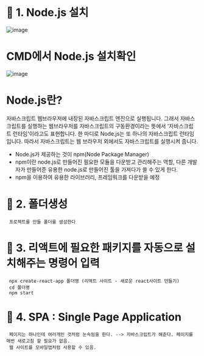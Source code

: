 # 💛 1. Node.js 설치
![image](https://github.com/YENAZIGMINA/react_basic/assets/129706758/108c7e15-b139-4bb0-bae5-39f926731da7)
# CMD에서 Node.js 설치확인
![image](https://github.com/YENAZIGMINA/react_basic/assets/129706758/34b027a0-971d-4596-80f7-bb311498b0c8)


# Node.js란?
  자바스크립트 웹브라우저에 내장된 자바스크립트 엔진으로 실행됩니다. 그래서 자바스크립트를 실행하는 웹브라우저를 자바스크립트의 구동환경이라는 뜻에서 '자바스크립트 런타임'이라고도 표현합니다.
  한 마디로 Node.js는 또 하나의 자바스크립트 런타임입니다. 따라서 자바스크립트는 웹 브라우저 외에서도 자바스크립트를 실행시켜 줍니다.

  * Node.js가 제공하는 것이 npm(Node Package Manager)
  * npm이란 node.js로 만들어진 필요한 모듈을 다운받고 관리해주는 역할, 다른 개발자가 만들어준 유용한 node.js로 만들어진 툴을 가져다가 쓸 수 있게 한다.
  * npm을 이용하여 유용한 라이브러리, 프레임워크를 다운받을 예정


# 💛 2. 폴더생성
     프로젝트를 만들 폴더를 생성한다
# 💛 3. 리액트에 필요한 패키지를 자동으로 설치해주는 명령어 입력
     npx create-react-app 폴더명 (리액트 사이트 - 새로운 react사이트 만들기)
     cd 폴더명
     npm start
# 💛 4. SPA : Single Page Application
     페이지는 하나인데 여러개인 것처럼 눈속임을 한다. --> 자바스크립트가 해준다. 페이지를 매번 새로고침 할 필요가 없음. 
     웹 사이트를 모바일앱처럼 사용할 수 있음.
